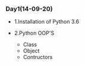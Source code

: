 ### Day1(14-09-20)
- 1.Installation of Python 3.6

- 2.Python OOP'S
  - Class
  - Object
  - Contructors
 
